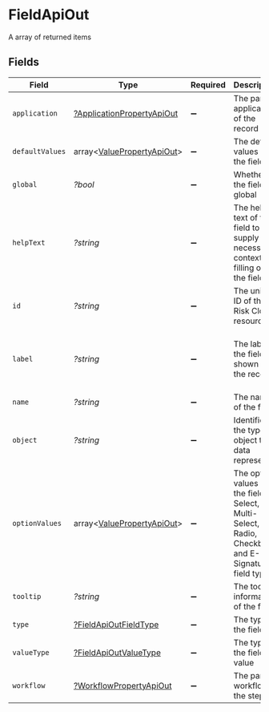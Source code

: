 # FieldApiOut

A array of returned items


## Fields

| Field                                                                                                 | Type                                                                                                  | Required                                                                                              | Description                                                                                           | Example                                                                                               |
| ----------------------------------------------------------------------------------------------------- | ----------------------------------------------------------------------------------------------------- | ----------------------------------------------------------------------------------------------------- | ----------------------------------------------------------------------------------------------------- | ----------------------------------------------------------------------------------------------------- |
| `application`                                                                                         | [?ApplicationPropertyApiOut](../../models/shared/ApplicationPropertyApiOut.md)                        | :heavy_minus_sign:                                                                                    | The parent application of the record                                                                  |                                                                                                       |
| `defaultValues`                                                                                       | array<[ValuePropertyApiOut](../../models/shared/ValuePropertyApiOut.md)>                              | :heavy_minus_sign:                                                                                    | The default values of the field                                                                       |                                                                                                       |
| `global`                                                                                              | *?bool*                                                                                               | :heavy_minus_sign:                                                                                    | Whether the field is global                                                                           | false                                                                                                 |
| `helpText`                                                                                            | *?string*                                                                                             | :heavy_minus_sign:                                                                                    | The help text of the field to supply necessary context for filling out the field                      | Determine the Risk Severity from your assessment                                                      |
| `id`                                                                                                  | *?string*                                                                                             | :heavy_minus_sign:                                                                                    | The unique ID of this Risk Cloud resource                                                             | a1b2c3d4                                                                                              |
| `label`                                                                                               | *?string*                                                                                             | :heavy_minus_sign:                                                                                    | The label of the field as shown on the record                                                         | Enter the Risk Severity based on your assessment                                                      |
| `name`                                                                                                | *?string*                                                                                             | :heavy_minus_sign:                                                                                    | The name of the field                                                                                 | Risk Severity                                                                                         |
| `object`                                                                                              | *?string*                                                                                             | :heavy_minus_sign:                                                                                    | Identifies the type of object this data represents                                                    | field                                                                                                 |
| `optionValues`                                                                                        | array<[ValuePropertyApiOut](../../models/shared/ValuePropertyApiOut.md)>                              | :heavy_minus_sign:                                                                                    | The option values of the field for Select, Multi-Select, Radio, Checkbox, and E-Signature field types |                                                                                                       |
| `tooltip`                                                                                             | *?string*                                                                                             | :heavy_minus_sign:                                                                                    | The tooltip information of the field                                                                  | Select the Risk Severity                                                                              |
| `type`                                                                                                | [?FieldApiOutFieldType](../../models/shared/FieldApiOutFieldType.md)                                  | :heavy_minus_sign:                                                                                    | The type of the field                                                                                 | SELECT                                                                                                |
| `valueType`                                                                                           | [?FieldApiOutValueType](../../models/shared/FieldApiOutValueType.md)                                  | :heavy_minus_sign:                                                                                    | The type of the field value                                                                           | OPTION                                                                                                |
| `workflow`                                                                                            | [?WorkflowPropertyApiOut](../../models/shared/WorkflowPropertyApiOut.md)                              | :heavy_minus_sign:                                                                                    | The parent workflow of the step                                                                       |                                                                                                       |